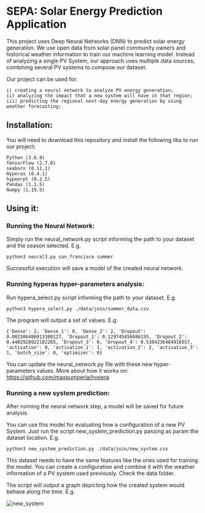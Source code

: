 # SEPA: Solar Energy Prediction Application

This project uses Deep Neural Networks (DNN) to predict solar energy generation. We use open data from solar panel community owners and historical weather information to train our machine learning model. Instead of analyzing a single PV System, our approach uses multiple data sources, combining several PV systems to compose our dataset.

Our project can be used for:

    i) creating a neural network to analyze PV energy generation;
    ii) analyzing the impact that a new system will have in that region;
    iii) predicting the regional next-day energy generation by using weather forecasting;


## Installation:

  You will need to download this repository and install the following libs to run our project:

    Python (3.6.9)
    TensorFlow (2.7.0)
    seaborn (0.11.1)
    Hyperas (0.4.1)
    hypeorpt (0.2.5)
    Pandas (1.1.5)
    Numpy (1.19.5)

## Using it:

### Running the Neural Network:
Simply run the neural_network.py script informing the path to your dataset and the season selected. E.g.

    python3 neural3.py san_francisco summer

Successful execution will save a model of the created neural network.

### Running hyperas hyper-parameters analysis:

Run hypera_select.py script informing the path to your dataset. E.g.

    python3 hypera_select.py ./data/join/summer_data.csv

The program will output a set of values. E.g:

    {'Dense': 2, 'Dense_1': 0, 'Dense_2': 2, 'Dropout': 0.002306486013380127, 'Dropout_1': 0.129745456686155, 'Dropout_2': 0.4482920922182265, 'Dropout_3': 0, 'Dropout_4': 0.5384236484916557, 'activation': 0, 'activation_1': 1, 'activation_2': 2, 'activation_3': 1, 'batch_size': 0, 'optimizer': 0}
    
You can update the neural_network.py file with these new hyper-parameters values.
More about how it works on: https://github.com/maxpumperla/hypera

### Running a new system prediction:

After running the neural network step, a model will be saved for future analysis.

You can use this model for evaluating how a configuration of a new PV System. Just run the script new_system_prediction.py passing as param the dataset location. E.g.

    python3 new_system_prediction.py ./data/join/new_system.csv

 This dataset needs to have the same features like the ones used for training the model. You can create a configuration and combine it with the weather information of a PV system used previously. Check the data folder.

 The script will output a graph depicting how the created system would behave along the time. E.g.

![new_system](https://user-images.githubusercontent.com/8583169/134723268-2d47b534-f622-4bfb-9eec-38457a3b4d87.png)
